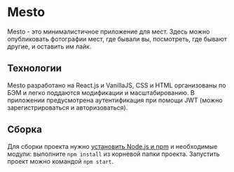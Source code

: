 # Mesto

Mesto - это минималистичное приложение для мест. Здесь можно опубликовать
фотографии мест, где бывали вы, посмотреть, где бывают другие, и оставить им лайк. 

## Технологии

Mesto разработано на React.js и VanillaJS, CSS и HTML организованы по БЭМ и
легко поддаются модификации и масштабированию. В приложении предусмотрена 
аутентификация при помощи JWT (можно зарегистрироваться и авторизоваться).

## Сборка

Для сборки проекта нужно [установить Node.js и npm](https://docs.npmjs.com/downloading-and-installing-node-js-and-npm)
и необходимые модули: выполните ```npm install``` из корневой папки проекта. Запустить проект можно 
командой ```npm start```.
